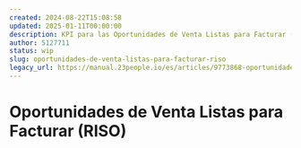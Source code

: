 ```yaml
---
created: 2024-08-22T15:08:58
updated: 2025-01-11T00:00:00
description: KPI para las Oportunidades de Venta Listas para Facturar (RISO)
author: 5127711
status: wip
slug: oportunidades-de-venta-listas-para-facturar-riso
legacy_url: https://manual.23people.io/es/articles/9773868-oportunidades-de-venta-listas-para-facturar-riso
---
```


# Oportunidades de Venta Listas para Facturar (RISO)
